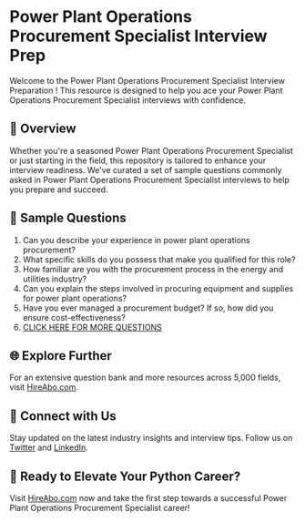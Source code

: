 # Power Plant Operations Procurement Specialist Interview Prep

Welcome to the Power Plant Operations Procurement Specialist Interview Preparation ! This resource is designed to help you ace your Power Plant Operations Procurement Specialist interviews with confidence.

## 🚀 Overview

Whether you're a seasoned Power Plant Operations Procurement Specialist or just starting in the field, this repository is tailored to enhance your interview readiness. We've curated a set of sample questions commonly asked in Power Plant Operations Procurement Specialist interviews to help you prepare and succeed.

## 📝 Sample Questions

1. Can you describe your experience in power plant operations procurement?
2. What specific skills do you possess that make you qualified for this role?
3. How familiar are you with the procurement process in the energy and utilities industry?
4. Can you explain the steps involved in procuring equipment and supplies for power plant operations?
5. Have you ever managed a procurement budget? If so, how did you ensure cost-effectiveness?
6. [CLICK HERE FOR MORE QUESTIONS](https://hireabo.com/job/20_4_37/Power%20Plant%20Operations%20Procurement%20Specialist)

## 🌐 Explore Further

For an extensive question bank and more resources across 5,000 fields, visit [HireAbo.com](https://www.hireabo.com).

## 📱 Connect with Us

Stay updated on the latest industry insights and interview tips. Follow us on [Twitter](https://twitter.com/hireabo) and [LinkedIn](https://www.linkedin.com/in/hire-abo-3609972a8/).

## 🚀 Ready to Elevate Your Python Career?

Visit [HireAbo.com](https://www.hireabo.com) now and take the first step towards a successful Power Plant Operations Procurement Specialist career!